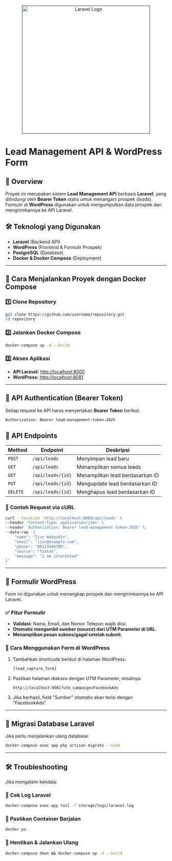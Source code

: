 <p align="center"><a href="" target="_blank"><img src="https://miro.medium.com/v2/resize:fit:1400/format:webp/1*ZgFKHWMkQzzzyO1teu9aGw.png" width="400" alt="Laravel Logo"></a></p>

# Lead Management API & WordPress Form

## 📌 Overview
Proyek ini merupakan sistem **Lead Management API** berbasis **Laravel**, yang dilindungi oleh **Bearer Token** statis untuk menangani prospek (*leads*). Formulir di **WordPress** digunakan untuk mengumpulkan data prospek dan mengirimkannya ke API Laravel.

## 🛠 Teknologi yang Digunakan
- **Laravel** (Backend API)
- **WordPress** (Frontend & Formulir Prospek)
- **PostgreSQL** (Database)
- **Docker & Docker Compose** (Deployment)

---

## 🚀 Cara Menjalankan Proyek dengan Docker Compose

### 1️⃣ **Clone Repository**
```sh
git clone https://github.com/username/repository.git
cd repository
```

### 2️⃣ **Jalankan Docker Compose**
```sh
docker-compose up -d --build
```

### 3️⃣ **Akses Aplikasi**
- **API Laravel:** [http://localhost:8000](http://localhost:8000)
- **WordPress:** [http://localhost:8081](http://localhost:8081)

---

## 🔐 API Authentication (Bearer Token)
Setiap request ke API harus menyertakan **Bearer Token** berikut:
```sh
Authorization: Bearer lead-management-token-2025
```

## 📡 API Endpoints
| Method | Endpoint | Deskripsi |
|--------|---------|-----------|
| `POST` | `/api/leads` | Menyimpan lead baru |
| `GET` | `/api/leads` | Menampilkan semua leads |
| `GET` | `/api/leads/{id}` | Menampilkan lead berdasarkan ID |
| `PUT` | `/api/leads/{id}` | Mengupdate lead berdasarkan ID |
| `DELETE` | `/api/leads/{id}` | Menghapus lead berdasarkan ID |

### 📝 **Contoh Request via cURL**
```sh
curl --location 'http://localhost:8000/api/leads' \
--header 'Content-Type: application/json' \
--header 'Authorization: Bearer lead-management-token-2025' \
--data-raw '{
    "name": "Ijun Wahyudin",
    "email": "ijun@example.com",
    "phone": "08123456789",
    "source": "Tiktok",
    "message": "I am interested"
}'
```

---

## 📝 Formulir WordPress
Form ini digunakan untuk menangkap prospek dan mengirimkannya ke API Laravel.

### ✅ **Fitur Formulir**
- **Validasi:** Nama, Email, dan Nomor Telepon wajib diisi.
- **Otomatis mengambil sumber (*source*) dari UTM Parameter di URL.**
- **Menampilkan pesan sukses/gagal setelah submit.**

### 🔧 **Cara Menggunakan Form di WordPress**
1. Tambahkan shortcode berikut di halaman WordPress:
   ```sh
   [lead_capture_form]
   ```
2. Pastikan halaman diakses dengan UTM Parameter, misalnya:
   ```sh
   http://localhost:8081?utm_campaign=FacebookAds
   ```
3. Jika berhasil, field "Sumber" otomatis akan terisi dengan "FacebookAds".

---

## 🔄 Migrasi Database Laravel
Jika perlu menjalankan ulang database:
```sh
docker-compose exec app php artisan migrate --seed
```

---

## 🛠️ Troubleshooting
Jika mengalami kendala:

### 📜 **Cek Log Laravel**
```sh
docker-compose exec app tail -f storage/logs/laravel.log
```

### 🚀 **Pastikan Container Berjalan**
```sh
docker ps
```

### 🔄 **Hentikan & Jalankan Ulang**
```sh
docker-compose down && docker-compose up -d --build
```